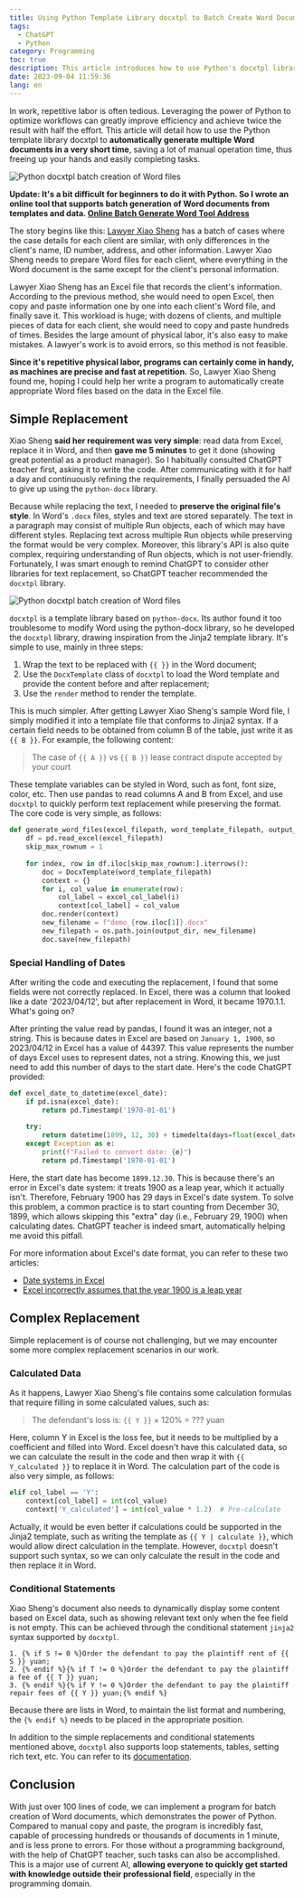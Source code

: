 ```yaml
---
title: Using Python Template Library docxtpl to Batch Create Word Documents
tags:
  - ChatGPT
  - Python
category: Programming
toc: true
description: This article introduces how to use Python's docxtpl library to batch create Word documents, including simple text replacement while preserving styles, handling Excel date formats, inserting calculation results, conditional statements, and other techniques. By reading Excel data with pandas and rendering templates, dozens of Word files can be generated in batch within 1 minute. This avoids the inefficiency and errors of manual operations. Using programs to automate and improve work efficiency is a typical application scenario for Python.
date: 2023-09-04 11:59:36
lang: en
---
```


In work, repetitive labor is often tedious. Leveraging the power of Python to optimize workflows can greatly improve efficiency and achieve twice the result with half the effort. This article will detail how to use the Python template library docxtpl to **automatically generate multiple Word documents in a very short time**, saving a lot of manual operation time, thus freeing up your hands and easily completing tasks.

![Python docxtpl batch creation of Word files](https://slefboot-1251736664.file.myqcloud.com/20230904_batch_docx_replace_summary.png)

**Update: It's a bit difficult for beginners to do it with Python. So I wrote an online tool that supports batch generation of Word documents from templates and data. [Online Batch Generate Word Tool Address](https://gallery.selfboot.cn/en/tools/gendocx)**

<!-- more -->

The story begins like this: [Lawyer Xiao Sheng](https://selfboot.cn/links) has a batch of cases where the case details for each client are similar, with only differences in the client's name, ID number, address, and other information. Lawyer Xiao Sheng needs to prepare Word files for each client, where everything in the Word document is the same except for the client's personal information.

Lawyer Xiao Sheng has an Excel file that records the client's information. According to the previous method, she would need to open Excel, then copy and paste information one by one into each client's Word file, and finally save it. This workload is huge; with dozens of clients, and multiple pieces of data for each client, she would need to copy and paste hundreds of times. Besides the large amount of physical labor, it's also easy to make mistakes. A lawyer's work is to avoid errors, so this method is not feasible.

**Since it's repetitive physical labor, programs can certainly come in handy, as machines are precise and fast at repetition.** So, Lawyer Xiao Sheng found me, hoping I could help her write a program to automatically create appropriate Word files based on the data in the Excel file.

## Simple Replacement

Xiao Sheng **said her requirement was very simple**: read data from Excel, replace it in Word, and then **gave me 5 minutes** to get it done (showing great potential as a product manager). So I habitually consulted ChatGPT teacher first, asking it to write the code. After communicating with it for half a day and continuously refining the requirements, I finally persuaded the AI to give up using the `python-docx` library.

Because while replacing the text, I needed to **preserve the original file's style**. In Word's `.docx` files, styles and text are stored separately. The text in a paragraph may consist of multiple Run objects, each of which may have different styles. Replacing text across multiple Run objects while preserving the format would be very complex. Moreover, this library's API is also quite complex, requiring understanding of Run objects, which is not user-friendly. Fortunately, I was smart enough to remind ChatGPT to consider other libraries for text replacement, so ChatGPT teacher recommended the `docxtpl` library.

![Python docxtpl batch creation of Word files](https://slefboot-1251736664.file.myqcloud.com/20230904_batch_docx_replace_package.png)

`docxtpl` is a template library based on `python-docx`. Its author found it too troublesome to modify Word using the python-docx library, so he developed the `docxtpl` library, drawing inspiration from the Jinja2 template library. It's simple to use, mainly in three steps:

1. Wrap the text to be replaced with `{{ }}` in the Word document;
2. Use the `DocxTemplate` class of `docxtpl` to load the Word template and provide the content before and after replacement;
3. Use the `render` method to render the template.

This is much simpler. After getting Lawyer Xiao Sheng's sample Word file, I simply modified it into a template file that conforms to Jinja2 syntax. If a certain field needs to be obtained from column B of the table, just write it as `{{ B }}`. For example, the following content:

> The case of `{{ A }}` vs `{{ B }}` lease contract dispute accepted by your court

These template variables can be styled in Word, such as font, font size, color, etc. Then use pandas to read columns A and B from Excel, and use `docxtpl` to quickly perform text replacement while preserving the format. The core code is very simple, as follows:

```python
def generate_word_files(excel_filepath, word_template_filepath, output_dir):
    df = pd.read_excel(excel_filepath)
    skip_max_rownum = 1
   
    for index, row in df.iloc[skip_max_rownum:].iterrows():
        doc = DocxTemplate(word_template_filepath)
        context = {}
        for i, col_value in enumerate(row):
            col_label = excel_col_label(i)
            context[col_label] = col_value
        doc.render(context)
        new_filename = f"demo_{row.iloc[1]}.docx"
        new_filepath = os.path.join(output_dir, new_filename)
        doc.save(new_filepath)
```

### Special Handling of Dates

After writing the code and executing the replacement, I found that some fields were not correctly replaced. In Excel, there was a column that looked like a date '2023/04/12', but after replacement in Word, it became 1970.1.1. What's going on?

After printing the value read by pandas, I found it was an integer, not a string. This is because dates in Excel are based on `January 1, 1900`, so 2023/04/12 in Excel has a value of 44397. This value represents the number of days Excel uses to represent dates, not a string. Knowing this, we just need to add this number of days to the start date. Here's the code ChatGPT provided:

```python
def excel_date_to_datetime(excel_date):
    if pd.isna(excel_date):
        return pd.Timestamp('1970-01-01')
    
    try:
        return datetime(1899, 12, 30) + timedelta(days=float(excel_date))
    except Exception as e:
        print(f"Failed to convert date: {e}")
        return pd.Timestamp('1970-01-01')
```

Here, the start date has become `1899.12.30`. This is because there's an error in Excel's date system: it treats 1900 as a leap year, which it actually isn't. Therefore, February 1900 has 29 days in Excel's date system. To solve this problem, a common practice is to start counting from December 30, 1899, which allows skipping this "extra" day (i.e., February 29, 1900) when calculating dates. ChatGPT teacher is indeed smart, automatically helping me avoid this pitfall.

For more information about Excel's date format, you can refer to these two articles:
- [Date systems in Excel](https://support.microsoft.com/en-us/office/date-systems-in-excel-e7fe7167-48a9-4b96-bb53-5612a800b487)
- [Excel incorrectly assumes that the year 1900 is a leap year](https://learn.microsoft.com/en-us/office/troubleshoot/excel/wrongly-assumes-1900-is-leap-year)

## Complex Replacement

Simple replacement is of course not challenging, but we may encounter some more complex replacement scenarios in our work.

### Calculated Data

As it happens, Lawyer Xiao Sheng's file contains some calculation formulas that require filling in some calculated values, such as:

> The defendant's loss is: `{{ Y }}` × 120% = ??? yuan

Here, column Y in Excel is the loss fee, but it needs to be multiplied by a coefficient and filled into Word. Excel doesn't have this calculated data, so we can calculate the result in the code and then wrap it with `{{ Y_calculated }}` to replace it in Word. The calculation part of the code is also very simple, as follows:

```python
elif col_label == 'Y':
    context[col_label] = int(col_value)
    context['Y_calculated'] = int(col_value * 1.2)  # Pre-calculate
```

Actually, it would be even better if calculations could be supported in the Jinja2 template, such as writing the template as `{{ Y | calculate }}`, which would allow direct calculation in the template. However, `docxtpl` doesn't support such syntax, so we can only calculate the result in the code and then replace it in Word.

### Conditional Statements

Xiao Sheng's document also needs to dynamically display some content based on Excel data, such as showing relevant text only when the fee field is not empty. This can be achieved through the conditional statement `jinja2` syntax supported by `docxtpl`.

```
1. {% if S != 0 %}Order the defendant to pay the plaintiff rent of {{ S }} yuan;
2. {% endif %}{% if T != 0 %}Order the defendant to pay the plaintiff a fee of {{ T }} yuan;
3. {% endif %}{% if Y != 0 %}Order the defendant to pay the plaintiff repair fees of {{ Y }} yuan;{% endif %}
```

Because there are lists in Word, to maintain the list format and numbering, the `{% endif %}` needs to be placed in the appropriate position.

In addition to the simple replacements and conditional statements mentioned above, `docxtpl` also supports loop statements, tables, setting rich text, etc. You can refer to its [documentation](https://docxtpl.readthedocs.io/en/latest/).

## Conclusion

With just over 100 lines of code, we can implement a program for batch creation of Word documents, which demonstrates the power of Python. Compared to manual copy and paste, the program is incredibly fast, capable of processing hundreds or thousands of documents in 1 minute, and is less prone to errors. For those without a programming background, with the help of ChatGPT teacher, such tasks can also be accomplished. This is a major use of current AI, **allowing everyone to quickly get started with knowledge outside their professional field**, especially in the programming domain.